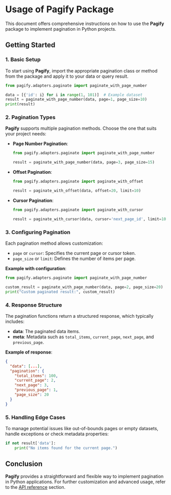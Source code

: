 # Usage of Pagify Package

This document offers comprehensive instructions on how to use the **Pagify** package to implement pagination in Python projects.

## Getting Started

### 1. Basic Setup

To start using **Pagify**, import the appropriate pagination class or method from the package and apply it to your data or query result.

```python
from pagify.adapters.paginate import paginate_with_page_number

data = [{'id': i} for i in range(1, 101)]  # Example dataset
result = paginate_with_page_number(data, page=1, page_size=10)
print(result)
```

### 2. Pagination Types

**Pagify** supports multiple pagination methods. Choose the one that suits your project needs:

- **Page Number Pagination**:
  ```python
  from pagify.adapters.paginate import paginate_with_page_number

  result = paginate_with_page_number(data, page=3, page_size=15)
  ```

- **Offset Pagination**:
  ```python
  from pagify.adapters.paginate import paginate_with_offset

  result = paginate_with_offset(data, offset=20, limit=10)
  ```

- **Cursor Pagination**:
  ```python
  from pagify.adapters.paginate import paginate_with_cursor

  result = paginate_with_cursor(data, cursor='next_page_id', limit=10)
  ```

### 3. Configuring Pagination

Each pagination method allows customization:

- `page` or `cursor`: Specifies the current page or cursor token.
- `page_size` or `limit`: Defines the number of items per page.

**Example with configuration**:
```python
from pagify.adapters.paginate import paginate_with_page_number

custom_result = paginate_with_page_number(data, page=2, page_size=20)
print("Custom paginated result:", custom_result)
```

### 4. Response Structure

The pagination functions return a structured response, which typically includes:

- **data**: The paginated data items.
- **meta**: Metadata such as `total_items`, `current_page`, `next_page`, and `previous_page`.

**Example of response**:
```json
{
  "data": [...],
  "pagination": {
    "total_items": 100,
    "current_page": 2,
    "next_page": 3,
    "previous_page": 1,
    "page_size": 20
  }
}
```

### 5. Handling Edge Cases

To manage potential issues like out-of-bounds pages or empty datasets, handle exceptions or check metadata properties:

```python
if not result['data']:
    print("No items found for the current page.")
```

## Conclusion

**Pagify** provides a straightforward and flexible way to implement pagination in Python applications. For further customization and advanced usage, refer to the [API reference](api_reference.md) section.
